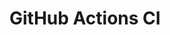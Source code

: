 # GitHub Actions CI
















































































































































































































































































































































































































































































































































































































































































































































































































































































































































































































































































































































































































































